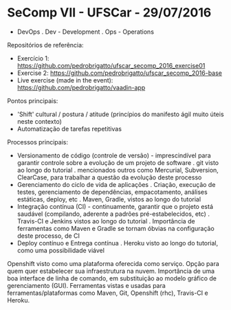 # SeComp VII - UFSCar - 29/07/2016

- DevOps
  . Dev - Development
  . Ops - Operations
  
Repositórios de referência: 

- Exercício 1: https://github.com/pedrobrigatto/ufscar_secomp_2016_exercise01
- Exercise 2: https://github.com/pedrobrigatto/ufscar_secomp_2016-base
- Live exercise (made in the event): https://github.com/pedrobrigatto/vaadin-app  
  
Pontos principais: 
  - 'Shift' cultural / postura / atitude (princípios do manifesto ágil muito úteis neste contexto)
  - Automatização de tarefas repetitivas

Processos principais: 

  - Versionamento de código (controle de versão) - imprescindível para garantir controle sobre a evolução de um projeto de software
    . git visto ao longo do tutorial
    . mencionados outros como Mercurial, Subversion, ClearCase, para trabalhar a questão da evolução deste processo
  - Gerenciamento do ciclo de vida de aplicações
    . Criação, execução de testes, gerenciamento de dependências, empacotamento, análises estáticas, deploy, etc
    . Maven, Gradle, vistos ao longo do tutorial
  - Integração contínua (CI) - continuamente, garantir que o projeto está saudável (compilando, aderente a padrões pré-estabelecidos, etc)
    . Travis-CI e Jenkins vistos ao longo do tutorial
    . Importância de ferramentas como Maven e Gradle se tornam óbvias na configuração deste processo, de CI
  - Deploy contínuo e Entrega contínua
    . Heroku visto ao longo do tutorial, como uma possibilidade viável

Openshift visto como uma plataforma oferecida como serviço. Opção para quem quer estabelecer sua infraestrutura na nuvem.
Importância de uma boa interface de linha de comando, em substituição ao modelo gráfico de gerenciamento (GUI). Ferramentas vistas e usadas para ferramentas/plataformas como Maven, Git, Openshift (rhc), Travis-CI e Heroku.
